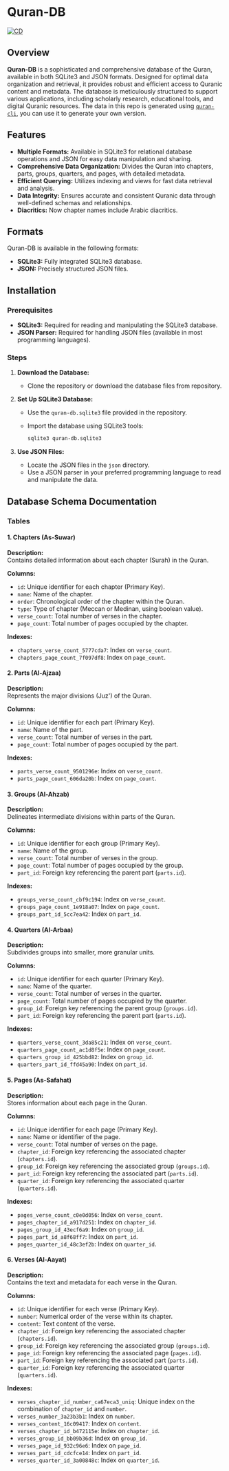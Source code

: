 # Quran-DB

[![CD](https://github.com/youzarsiph/quran-db/actions/workflows/cd.yml/badge.svg)](https://github.com/raghadyaseen/quran-db/actions/workflows/cd.yml)

## Overview

**Quran-DB** is a sophisticated and comprehensive database of the Quran, available in both SQLite3 and JSON formats. Designed for optimal data organization and retrieval, it provides robust and efficient access to Quranic content and metadata. The database is meticulously structured to support various applications, including scholarly research, educational tools, and digital Quranic resources. The data in this repo is generated using [`quran-cli`](https://github.com/raghadyaseen/quran-cli), you can use it to generate your own version.

## Features

- **Multiple Formats:** Available in SQLite3 for relational database operations and JSON for easy data manipulation and sharing.
- **Comprehensive Data Organization:** Divides the Quran into chapters, parts, groups, quarters, and pages, with detailed metadata.
- **Efficient Querying:** Utilizes indexing and views for fast data retrieval and analysis.
- **Data Integrity:** Ensures accurate and consistent Quranic data through well-defined schemas and relationships.
- **Diacritics:** Now chapter names include Arabic diacritics.

## Formats

Quran-DB is available in the following formats:

- **SQLite3:** Fully integrated SQLite3 database.
- **JSON:** Precisely structured JSON files.

## Installation

### Prerequisites

- **SQLite3:** Required for reading and manipulating the SQLite3 database.
- **JSON Parser:** Required for handling JSON files (available in most programming languages).

### Steps

1. **Download the Database:**

   - Clone the repository or download the database files from repository.

2. **Set Up SQLite3 Database:**

   - Use the `quran-db.sqlite3` file provided in the repository.
   - Import the database using SQLite3 tools:

     ```bash
     sqlite3 quran-db.sqlite3
     ```

3. **Use JSON Files:**
   - Locate the JSON files in the `json` directory.
   - Use a JSON parser in your preferred programming language to read and manipulate the data.

## Database Schema Documentation

### Tables

#### 1. **Chapters (As-Suwar)**

**Description:**  
Contains detailed information about each chapter (Surah) in the Quran.

**Columns:**

- `id`: Unique identifier for each chapter (Primary Key).
- `name`: Name of the chapter.
- `order`: Chronological order of the chapter within the Quran.
- `type`: Type of chapter (Meccan or Medinan, using boolean value).
- `verse_count`: Total number of verses in the chapter.
- `page_count`: Total number of pages occupied by the chapter.

**Indexes:**

- `chapters_verse_count_5777cda7`: Index on `verse_count`.
- `chapters_page_count_7f097df8`: Index on `page_count`.

#### 2. **Parts (Al-Ajzaa)**

**Description:**  
Represents the major divisions (Juz') of the Quran.

**Columns:**

- `id`: Unique identifier for each part (Primary Key).
- `name`: Name of the part.
- `verse_count`: Total number of verses in the part.
- `page_count`: Total number of pages occupied by the part.

**Indexes:**

- `parts_verse_count_9501296e`: Index on `verse_count`.
- `parts_page_count_606da20b`: Index on `page_count`.

#### 3. **Groups (Al-Ahzab)**

**Description:**  
Delineates intermediate divisions within parts of the Quran.

**Columns:**

- `id`: Unique identifier for each group (Primary Key).
- `name`: Name of the group.
- `verse_count`: Total number of verses in the group.
- `page_count`: Total number of pages occupied by the group.
- `part_id`: Foreign key referencing the parent part (`parts.id`).

**Indexes:**

- `groups_verse_count_cbf9c194`: Index on `verse_count`.
- `groups_page_count_1e918a07`: Index on `page_count`.
- `groups_part_id_5cc7ea42`: Index on `part_id`.

#### 4. **Quarters (Al-Arbaa)**

**Description:**  
Subdivides groups into smaller, more granular units.

**Columns:**

- `id`: Unique identifier for each quarter (Primary Key).
- `name`: Name of the quarter.
- `verse_count`: Total number of verses in the quarter.
- `page_count`: Total number of pages occupied by the quarter.
- `group_id`: Foreign key referencing the parent group (`groups.id`).
- `part_id`: Foreign key referencing the parent part (`parts.id`).

**Indexes:**

- `quarters_verse_count_3da85c21`: Index on `verse_count`.
- `quarters_page_count_ac1d8f5e`: Index on `page_count`.
- `quarters_group_id_425bbd82`: Index on `group_id`.
- `quarters_part_id_ffd45a90`: Index on `part_id`.

#### 5. **Pages (As-Safahat)**

**Description:**  
Stores information about each page in the Quran.

**Columns:**

- `id`: Unique identifier for each page (Primary Key).
- `name`: Name or identifier of the page.
- `verse_count`: Total number of verses on the page.
- `chapter_id`: Foreign key referencing the associated chapter (`chapters.id`).
- `group_id`: Foreign key referencing the associated group (`groups.id`).
- `part_id`: Foreign key referencing the associated part (`parts.id`).
- `quarter_id`: Foreign key referencing the associated quarter (`quarters.id`).

**Indexes:**

- `pages_verse_count_c0e0d056`: Index on `verse_count`.
- `pages_chapter_id_a917d251`: Index on `chapter_id`.
- `pages_group_id_43ecf6a9`: Index on `group_id`.
- `pages_part_id_a8f68ff7`: Index on `part_id`.
- `pages_quarter_id_48c3ef2b`: Index on `quarter_id`.

#### 6. **Verses (Al-Aayat)**

**Description:**  
Contains the text and metadata for each verse in the Quran.

**Columns:**

- `id`: Unique identifier for each verse (Primary Key).
- `number`: Numerical order of the verse within its chapter.
- `content`: Text content of the verse.
- `chapter_id`: Foreign key referencing the associated chapter (`chapters.id`).
- `group_id`: Foreign key referencing the associated group (`groups.id`).
- `page_id`: Foreign key referencing the associated page (`pages.id`).
- `part_id`: Foreign key referencing the associated part (`parts.id`).
- `quarter_id`: Foreign key referencing the associated quarter (`quarters.id`).

**Indexes:**

- `verses_chapter_id_number_ca67eca3_uniq`: Unique index on the combination of `chapter_id` and `number`.
- `verses_number_3a23b3b1`: Index on `number`.
- `verses_content_16c09417`: Index on `content`.
- `verses_chapter_id_b472115e`: Index on `chapter_id`.
- `verses_group_id_bb09b36d`: Index on `group_id`.
- `verses_page_id_932c96e6`: Index on `page_id`.
- `verses_part_id_cdcfce14`: Index on `part_id`.
- `verses_quarter_id_3a00848c`: Index on `quarter_id`.


